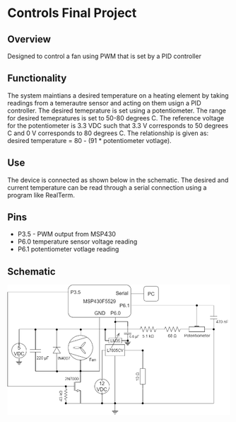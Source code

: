 # Controls Final Project
## Overview
Designed to control a fan using PWM that is set by a PID controller
## Functionality
The system maintians a desired temperature on a heating element by taking readings from a temerautre sensor and acting on them usign a PID controller. The desired temeprature is set using a potentiometer. The range for desired temepratures is set to 50-80 degrees C. The reference voltage for the potentiometer is 3.3 VDC such that 3.3 V corresponds to 50 degrees C and 0 V corresponds to 80 degrees C. The relationship is given as: desired temperature = 80 - (91 * potentiometer votlage).
## Use
The device is connected as shown below in the schematic. The desired and current temperature can be read through a serial connection using a program like RealTerm.
## Pins
 * P3.5 - PWM output from MSP430
 * P6.0 temperature sensor voltage reading
 * P6.1 potentiometer votlage reading
 ## Schematic
 <img src="schematic.png">
